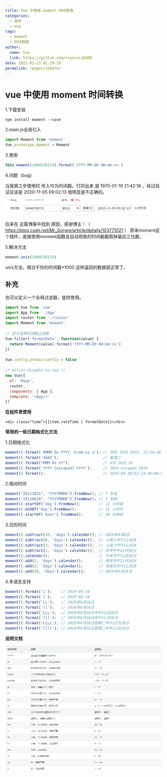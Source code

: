 ```yaml
---
title: Vue 中使用 moment 时间转换
categories: 
  - 技术
  - Vue
tags: 
  - moment
  - 时间转换
author: 
  name: Guo
  link: https://github.com/xiaorui16888
date: 2022-02-23 01:29:19
permalink: /pages/1eb6f4/
---
```

# vue 中使用 moment 时间转换

1.下载安装

```
npm install moment --save
```

2.main.js全局引入

```javascript
import Moment from 'moment'
Vue.prototype.moment = Moment
```

3.使用

```js
this.moment(1604538133).format('YYYY-MM-DD HH:mm:ss')
```

4.问题（bug）

当我第三步使用时 传入10为时间戳，打印出来 是 1970-01-19 21:42:18 ，经过验证应该是 2020-11-05 09:02:13 很明显是不正确的。

![img](../../.vuepress/public/img/blog/1050925-20201105091604346-1570563072.png)

后来在 这篇博客中找到 原因，感谢博主！（ https://blog.csdn.net/Mr_Gorgre/article/details/103773121 ） 原来moment这个插件，直接使用moment函数会自动把我的时间戳截取掉最后三位数。

5.解决方法

```js
moment.unix(1604538133)  
```

unix方法，相当于你的时间戳*1000 这样返回的数据就正常了。

## 补充

也可以定义一个全局过滤器，提供使用。

```js
import Vue from 'vue'
import App from './App'
import router from './router'
import Moment from 'moment'

// 定义全局时间戳过滤器
Vue.filter('formatDate', function(value) {
  return Moment(value).format('YYYY-MM-DD HH:mm:ss')
})

Vue.config.productionTip = false

/* eslint-disable no-new */
new Vue({
  el: '#app',
  router,
  components: { App },
  template: '<App/>'
})
```

**在组件里使用**

```vue
<div class="time">{{item.rateTime | formatDate}}</div>
```

**常用的一些日期格式化方法**

1.日期格式化

```js
moment().format('MMMM Do YYYY, h:mm:ss a'); // 四月 16日 2019, 12:24:48 中午
moment().format('dddd');                    // 星期二
moment().format("MMM Do YY");               // 4月 16日 19
moment().format('YYYY [escaped] YYYY');     // 2019 escaped 2019
moment().format();                          // 2019-04-16T12:24:48+08:00
```

2.相对时间

```js
moment("20111031", "YYYYMMDD").fromNow(); // 7 年前
moment("20120620", "YYYYMMDD").fromNow(); // 7 年前
moment().startOf('day').fromNow();        // 12 小时前
moment().endOf('day').fromNow();          // 12 小时内
moment().startOf('hour').fromNow();       // 28 分钟前
```

3.日历时间

```js
moment().subtract(10, 'days').calendar(); // 2019年4月6日
moment().subtract(6, 'days').calendar();  // 上周三中午12点28
moment().subtract(3, 'days').calendar();  // 上周六中午12点28
moment().subtract(1, 'days').calendar();  // 昨天中午12点28分
moment().calendar();                      // 今天中午12点28分
moment().add(1, 'days').calendar();       // 明天中午12点28分
moment().add(3, 'days').calendar();       // 本周五中午12点28
moment().add(10, 'days').calendar();      // 2019年4月26日
```

4.多语言支持

```js
moment().format('L');    // 2019-04-16
moment().format('l');    // 2019-04-16
moment().format('LL');   // 2019年4月16日
moment().format('ll');   // 2019年4月16日
moment().format('LLL');  // 2019年4月16日中午12点28分
moment().format('lll');  // 2019年4月16日中午12点28分
moment().format('LLLL'); // 2019年4月16日星期二中午12点28分
moment().format('llll'); // 2019年4月16日星期二中午12点28分
```

**说明文档**

![image-20220223022229134](../../.vuepress/public/img/blog/image-20220223022229134.png)






